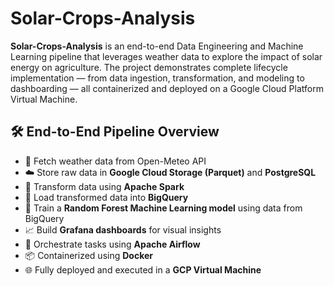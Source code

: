 # Solar-Crops-Analysis
**Solar-Crops-Analysis** is an end-to-end Data Engineering and Machine Learning pipeline that leverages weather data to explore the impact of solar energy on agriculture. The project demonstrates complete lifecycle implementation — from data ingestion, transformation, and modeling to dashboarding — all containerized and deployed on a Google Cloud Platform Virtual Machine.

## 🛠️ End-to-End Pipeline Overview

- 🔄 Fetch weather data from Open-Meteo API
- ☁️ Store raw data in **Google Cloud Storage (Parquet)** and **PostgreSQL**
- 🔧 Transform data using **Apache Spark**
- 🚀 Load transformed data into **BigQuery**
- 🧠 Train a **Random Forest Machine Learning model** using data from BigQuery
- 📈 Build **Grafana dashboards** for visual insights
- 🧩 Orchestrate tasks using **Apache Airflow**
- 📦 Containerized using **Docker**
- 🌐 Fully deployed and executed in a **GCP Virtual Machine**
